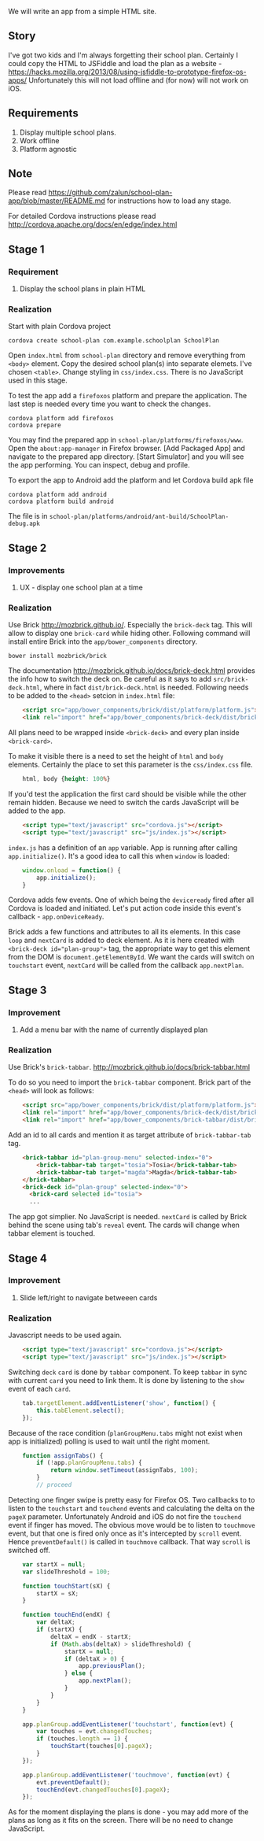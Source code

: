 We will write an app from a simple HTML site.

## Story

I've got two kids and I'm always forgetting their school plan. Certainly I could copy the HTML to JSFiddle and load the plan as a website - https://hacks.mozilla.org/2013/08/using-jsfiddle-to-prototype-firefox-os-apps/ Unfortunately this will not load offline and (for now) will not work on iOS.

## Requirements

1. Display multiple school plans. 
2. Work offline
3. Platform agnostic

## Note

Please read https://github.com/zalun/school-plan-app/blob/master/README.md for instructions how to load any stage.

For detailed Cordova instructions please read  http://cordova.apache.org/docs/en/edge/index.html

## Stage 1

### Requirement

1. Display the school plans in plain HTML

### Realization

Start with plain Cordova project
    
    cordova create school-plan com.example.schoolplan SchoolPlan

Open ```index.html``` from ```school-plan``` directory and remove everything from ```<body>``` element.  Copy the desired school plan(s) into separate elemets. I've chosen ```<table>```.  Change styling in ```css/index.css```. There is no JavaScript used in this stage.

To test the app add a ```firefoxos``` platform and prepare the application. The last step is needed every time you want to check the changes.

    cordova platform add firefoxos
    cordova prepare

You may find the prepared app in ```school-plan/platforms/firefoxos/www```. Open the ```about:app-manager``` in Firefox browser. [Add Packaged App] and navigate to the prepared app directory. [Start Simulator] and you will see the app performing. You can inspect, debug and profile.

To export the app to Android add the platform and let Cordova build apk file

    cordova platform add android
    cordova platform build android

The file is in ```school-plan/platforms/android/ant-build/SchoolPlan-debug.apk```

## Stage 2

### Improvements

1. UX - display one school plan at a time

### Realization

Use Brick http://mozbrick.github.io/. Especially the ```brick-deck``` tag.  This will allow to display one ```brick-card``` while hiding other. Following command will install entire Brick into the ```app/bower_components``` directory.

    bower install mozbrick/brick 

The documentation http://mozbrick.github.io/docs/brick-deck.html provides the info how to switch the deck on. Be careful as it says to add ```src/brick-deck.html```, where in fact ```dist/brick-deck.html``` is needed. Following needs to be added to the ```<head>``` setcion in ```index.html``` file:

```html
	<script src="app/bower_components/brick/dist/platform/platform.js"></script>
	<link rel="import" href="app/bower_components/brick-deck/dist/brick-deck.html">
```

All plans need to be wrapped inside ```<brick-deck>``` and every plan inside ```<brick-card>```.

To make it visible there is a need to set the height of ```html``` and ```body``` elements. Certainly the place to set this parameter is the ```css/index.css``` file.

```css
    html, body {height: 100%}
```

If you'd test the application the first card should be visible while the other remain hidden.  Because we need to switch the cards JavaScript will be added to the app.

```html
	<script type="text/javascript" src="cordova.js"></script>
	<script type="text/javascript" src="js/index.js"></script>
```

```index.js``` has a definition of an ```app``` variable. App is running after calling ```app.initialize()```. It's a good idea to call this when ```window``` is loaded:

```js
    window.onload = function() { 
        app.initialize(); 
    }
```

Cordova adds few events. One of which being the ```deviceready``` fired after all Cordova is loaded and initiated. Let's put action code inside this event's callback - ```app.onDeviceReady```.

Brick adds a few functions and attributes to all its elements. In this case ```loop``` and ```nextCard``` is added to deck element. As it is here created with ```<brick-deck id="plan-group">``` tag, the appropriate way to get this element from the DOM is ```document.getElementById```. We want the cards will switch on ```touchstart``` event, ```nextCard``` will be called from the callback ```app.nextPlan```. 

## Stage 3

### Improvement

1. Add a menu bar with the name of currently displayed plan

### Realization

Use Brick's ```brick-tabbar```. http://mozbrick.github.io/docs/brick-tabbar.html

To do so you need to import the ```brick-tabbar``` component. Brick part of the ```<head>``` will look as follows:

```html
	<script src="app/bower_components/brick/dist/platform/platform.js"></script>
	<link rel="import" href="app/bower_components/brick-deck/dist/brick-deck.html">
	<link rel="import" href="app/bower_components/brick-tabbar/dist/brick-tabbar.html">
```

Add an id to all cards and mention it as target attribute of ```brick-tabbar-tab``` tag.

```html
	<brick-tabbar id="plan-group-menu" selected-index="0">
		<brick-tabbar-tab target="tosia">Tosia</brick-tabbar-tab>
		<brick-tabbar-tab target="magda">Magda</brick-tabbar-tab>
	</brick-tabbar>
	<brick-deck id="plan-group" selected-index="0">
	  <brick-card selected id="tosia">
      ...
```

The app got simplier. No JavaScript is needed. ```nextCard``` is called by Brick behind the scene using tab's ```reveal``` event. The cards will change when tabbar element is touched.

## Stage 4

### Improvement

1. Slide left/right to navigate betweeen cards

### Realization

Javascript needs to be used again.

```html
	<script type="text/javascript" src="cordova.js"></script>
	<script type="text/javascript" src="js/index.js"></script>
```

Switching ```deck``` ```card``` is done by ```tabbar``` component. To keep ```tabbar``` in sync with current ```card``` you need to link them. It is done by listening to the ```show``` event of each ```card```.

```js
	tab.targetElement.addEventListener('show', function() {
		this.tabElement.select();
	});
```

Because of the race condition (```planGroupMenu.tabs``` might not exist when app is initialized) polling is used to wait until the right moment.

```js
	function assignTabs() {
		if (!app.planGroupMenu.tabs) {
			return window.setTimeout(assignTabs, 100);
        } 
        // proceed
```

Detecting one finger swipe is pretty easy for Firefox OS. Two callbacks to to listen to the ```touchstart``` and ```touchend``` events and calculating the delta on the ```pageX``` parameter. Unfortunately Android and iOS do not fire the ```touchend``` event if finger has moved. The obvious move would be to listen to ```touchmove``` event, but that one is fired only once as it's intercepted by ```scroll``` event. Hence ```preventDefault()``` is called in ```touchmove``` callback. That way ```scroll``` is switched off.

```js
	var startX = null;
	var slideThreshold = 100;

	function touchStart(sX) {
		startX = sX;
	}

	function touchEnd(endX) {
		var deltaX;
		if (startX) {
			deltaX = endX - startX;
			if (Math.abs(deltaX) > slideThreshold) {
				startX = null;
				if (deltaX > 0) {
					app.previousPlan();
				} else {
					app.nextPlan();
				}
			}
		}
	}

	app.planGroup.addEventListener('touchstart', function(evt) {
		var touches = evt.changedTouches;
		if (touches.length == 1) {
			touchStart(touches[0].pageX);
		}
	});

	app.planGroup.addEventListener('touchmove', function(evt) {
		evt.preventDefault(); 
		touchEnd(evt.changedTouches[0].pageX);
	});
```

As for the moment displaying the plans is done - you may add more of the plans as long as it fits on the screen. There will be no need to change JavaScript.
